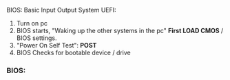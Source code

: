 BIOS: Basic Input Output System
UEFI: 

1. Turn on pc
2. BIOS starts, "Waking up the other systems in the pc" **First LOAD CMOS** / BIOS settings.
3. "Power On Self Test": **POST**
4. BIOS Checks for bootable device / drive



### BIOS: